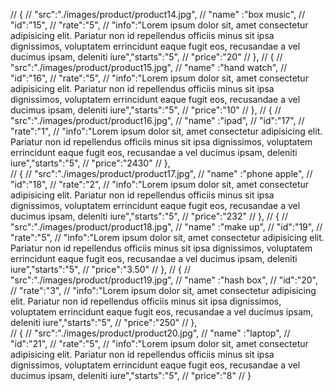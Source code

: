 
//       {
//     "src":"./images/product/product14.jpg",
//     "name" :"box music",
//     "id":"15",
//     "rate":"5",
//     "info":"Lorem ipsum dolor sit, amet consectetur adipisicing elit. Pariatur non  id repellendus officiis minus sit ipsa dignissimos, voluptatem errincidunt eaque fugit eos, recusandae a vel ducimus ipsam, deleniti iure","starts":"5",
//     "price":"20"
// },
// {
//     "src":"./images/product/product15.jpg",
//     "name" :"hand watch",
//     "id":"16",
//     "rate":"5",
//     "info":"Lorem ipsum dolor sit, amet consectetur adipisicing elit. Pariatur non  id repellendus officiis minus sit ipsa dignissimos, voluptatem errincidunt eaque fugit eos, recusandae a vel ducimus ipsam, deleniti iure","starts":"5",
//     "price":"10"
// },
// {
//     "src":"./images/product/product16.jpg",
//     "name" :"ipad",
//     "id":"17",
//     "rate":"1",
//     "info":"Lorem ipsum dolor sit, amet consectetur adipisicing elit. Pariatur non  id repellendus officiis minus sit ipsa dignissimos, voluptatem errincidunt eaque fugit eos, recusandae a vel ducimus ipsam, deleniti iure","starts":"5",
//     "price":"2430"
// },     
// {
//     "src":"./images/product/product17.jpg",
//     "name" :"phone apple",
//     "id":"18",
//     "rate":"2",
//     "info":"Lorem ipsum dolor sit, amet consectetur adipisicing elit. Pariatur non  id repellendus officiis minus sit ipsa dignissimos, voluptatem errincidunt eaque fugit eos, recusandae a vel ducimus ipsam, deleniti iure","starts":"5",
//     "price":"232"
// },
// {
//     "src":"./images/product/product18.jpg",
//     "name" :"make up",
//     "id":"19",
//     "rate":"5",
//     "info":"Lorem ipsum dolor sit, amet consectetur adipisicing elit. Pariatur non  id repellendus officiis minus sit ipsa dignissimos, voluptatem errincidunt eaque fugit eos, recusandae a vel ducimus ipsam, deleniti iure","starts":"5",
//     "price":"3.50"
// },
// {
//     "src":"./images/product/product19.jpg",
//     "name" :"hash box",
//     "id":"20",
//     "rate":"3",
//     "info":"Lorem ipsum dolor sit, amet consectetur adipisicing elit. Pariatur non  id repellendus officiis minus sit ipsa dignissimos, voluptatem errincidunt eaque fugit eos, recusandae a vel ducimus ipsam, deleniti iure","starts":"5",
//     "price":"250"
// },           
//  {
//     "src":"./images/product/product20.jpg",
//     "name" :"laptop",
//     "id":"21",
//     "rate":"5",
//     "info":"Lorem ipsum dolor sit, amet consectetur adipisicing elit. Pariatur non  id repellendus officiis minus sit ipsa dignissimos, voluptatem errincidunt eaque fugit eos, recusandae a vel ducimus ipsam, deleniti iure","starts":"5",
//     "price":"8"
// }